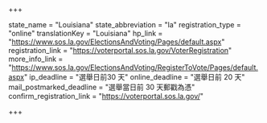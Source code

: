+++

state_name = "Louisiana"
state_abbreviation = "la"
registration_type = "online"
translationKey = "Louisiana"
hp_link = "https://www.sos.la.gov/ElectionsAndVoting/Pages/default.aspx"
registration_link = "https://voterportal.sos.la.gov/VoterRegistration"
more_info_link = "https://www.sos.la.gov/ElectionsAndVoting/RegisterToVote/Pages/default.aspx"
ip_deadline = "選舉日前30 天"
online_deadline = "選舉日前 20 天"
mail_postmarked_deadline = "選舉當日前 30 天郵戳為憑"
confirm_registration_link = "https://voterportal.sos.la.gov/"

+++